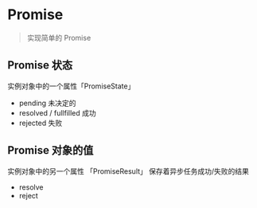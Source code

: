 # Promise

> 实现简单的 Promise

## Promise 状态

实例对象中的一个属性「PromiseState」

- pending 未决定的
- resolved / fullfilled 成功
- rejected 失败

## Promise 对象的值

实例对象中的另一个属性 「PromiseResult」
保存着异步任务成功/失败的结果

- resolve
- reject
